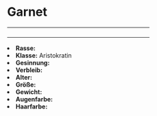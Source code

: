 # Garnet

<table>
<tr><td>
<p>

</p>

</td><td width="300">
<!-- Edit here -->
<img src="garnet.png" alt="" />
</td></tr>
</table>

<procedure title="Allgemeine Informationen">
<list columns="2">
<li><b>Rasse:</b> <a href="Folks.md" anchor="elfen"></a></li>
<li><b>Klasse:</b> Aristokratin</li>
<li><b>Gesinnung:</b> </li>
<li><b>Verbleib:</b> </li>
</list>
</procedure>

<procedure title="Aussehen">
<list columns="3">
<li><b>Alter:</b> </li>
<li><b>Größe:</b> </li>
<li><b>Gewicht:</b> </li>
<li><b>Augenfarbe:</b> </li>
<li><b>Haarfarbe:</b> </li>
<!-- <li><b>Maße:</b> </li> -->
</list>
</procedure>

<procedure title="Beziehungen">
<list columns="2">

</list>
</procedure>

<!--
## Notizen

- **Ziele:** 
- **Geheimnisse:** 
-->